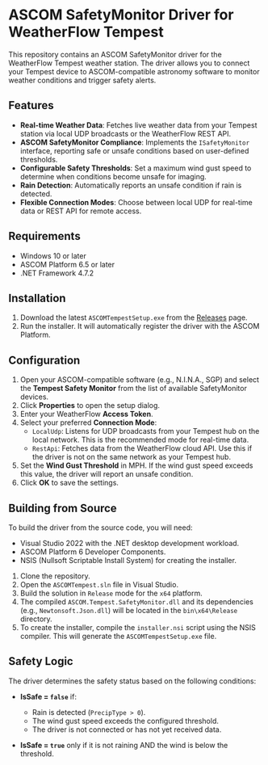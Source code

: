 # ASCOM SafetyMonitor Driver for WeatherFlow Tempest

This repository contains an ASCOM SafetyMonitor driver for the WeatherFlow Tempest weather station. The driver allows you to connect your Tempest device to ASCOM-compatible astronomy software to monitor weather conditions and trigger safety alerts.

## Features

- **Real-time Weather Data**: Fetches live weather data from your Tempest station via local UDP broadcasts or the WeatherFlow REST API.
- **ASCOM SafetyMonitor Compliance**: Implements the `ISafetyMonitor` interface, reporting safe or unsafe conditions based on user-defined thresholds.
- **Configurable Safety Thresholds**: Set a maximum wind gust speed to determine when conditions become unsafe for imaging.
- **Rain Detection**: Automatically reports an unsafe condition if rain is detected.
- **Flexible Connection Modes**: Choose between local UDP for real-time data or REST API for remote access.

## Requirements

- Windows 10 or later
- ASCOM Platform 6.5 or later
- .NET Framework 4.7.2

## Installation

1.  Download the latest `ASCOMTempestSetup.exe` from the [Releases](https://github.com/astro-vino/ASCOMTempest/releases) page.
2.  Run the installer. It will automatically register the driver with the ASCOM Platform.

## Configuration

1.  Open your ASCOM-compatible software (e.g., N.I.N.A., SGP) and select the **Tempest Safety Monitor** from the list of available SafetyMonitor devices.
2.  Click **Properties** to open the setup dialog.
3.  Enter your WeatherFlow **Access Token**.
4.  Select your preferred **Connection Mode**:
    *   `LocalUdp`: Listens for UDP broadcasts from your Tempest hub on the local network. This is the recommended mode for real-time data.
    *   `RestApi`: Fetches data from the WeatherFlow cloud API. Use this if the driver is not on the same network as your Tempest hub.
5.  Set the **Wind Gust Threshold** in MPH. If the wind gust speed exceeds this value, the driver will report an unsafe condition.
6.  Click **OK** to save the settings.

## Building from Source

To build the driver from the source code, you will need:

- Visual Studio 2022 with the .NET desktop development workload.
- ASCOM Platform 6 Developer Components.
- NSIS (Nullsoft Scriptable Install System) for creating the installer.

1.  Clone the repository.
2.  Open the `ASCOMTempest.sln` file in Visual Studio.
3.  Build the solution in `Release` mode for the `x64` platform.
4.  The compiled `ASCOM.Tempest.SafetyMonitor.dll` and its dependencies (e.g., `Newtonsoft.Json.dll`) will be located in the `bin\x64\Release` directory.
5.  To create the installer, compile the `installer.nsi` script using the NSIS compiler. This will generate the `ASCOMTempestSetup.exe` file.

## Safety Logic

The driver determines the safety status based on the following conditions:

- **IsSafe = `false`** if:
  - Rain is detected (`PrecipType > 0`).
  - The wind gust speed exceeds the configured threshold.
  - The driver is not connected or has not yet received data.

- **IsSafe = `true`** only if it is not raining AND the wind is below the threshold.
